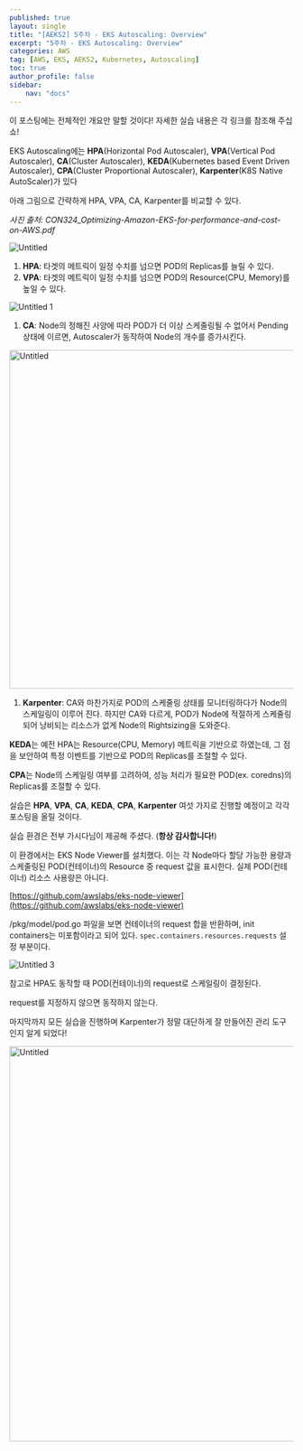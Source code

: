 ```yaml
---
published: true
layout: single
title: "[AEKS2] 5주차 - EKS Autoscaling: Overview"
excerpt: "5주차 - EKS Autoscaling: Overview"
categories: AWS
tag: [AWS, EKS, AEKS2, Kubernetes, Autoscaling]
toc: true
author_profile: false
sidebar:
    nav: "docs"
---
```


이 포스팅에는 전체적인 개요만 말할 것이다! 자세한 실습 내용은 각 링크를 참조해 주십쇼!

EKS Autoscaling에는 **HPA**(Horizontal Pod Autoscaler), **VPA**(Vertical Pod Autoscaler), **CA**(Cluster Autoscaler), **KEDA**(Kubernetes based Event Driven Autoscaler), **CPA**(Cluster Proportional Autoscaler), **Karpenter**(K8S Native AutoScaler)가 있다

아래 그림으로 간략하게 HPA, VPA, CA, Karpenter를 비교할 수 있다.

*사진 출처: CON324_Optimizing-Amazon-EKS-for-performance-and-cost-on-AWS.pdf* 

![Untitled](https://github.com/gain-yoo/gain-yoo.github.io/assets/100563973/dc3c63f9-b33a-4543-93f9-ba5d88880755)


1. **HPA**: 타겟의 메트릭이 일정 수치를 넘으면 POD의 Replicas를 늘릴 수 있다.
2. **VPA**: 타겟의 메트릭이 일정 수치를 넘으면 POD의 Resource(CPU, Memory)를 높일 수 있다.

![Untitled 1](https://github.com/gain-yoo/gain-yoo.github.io/assets/100563973/e969ab14-b554-4d41-9a54-57ec87657b89)


1. **CA**: Node의 정해진 사양에 따라 POD가 더 이상 스케줄링될 수 없어서 Pending 상태에 이르면, Autoscaler가 동작하여 Node의 개수를 증가시킨다.

<img width="600" alt="Untitled" src="https://github.com/gain-yoo/gain-yoo.github.io/assets/100563973/eb3c153d-aeda-4fa4-9737-ac6d1c73506a">


1. **Karpenter**: CA와 마찬가지로 POD의 스케줄링 상태를 모니터링하다가 Node의 스케일링이 이루어 진다. 하지만 CA와 다르게, POD가 Node에 적절하게 스케줄링되어 낭비되는 리소스가 없게 Node의 Rightsizing을 도와준다.

**KEDA**는 예전 HPA는 Resource(CPU, Memory) 메트릭을 기반으로 하였는데, 그 점을 보안하여 특정 이벤트를 기반으로 POD의 Replicas를 조절할 수 있다.

**CPA**는 Node의 스케일링 여부를 고려하여, 성능 처리가 필요한 POD(ex. coredns)의 Replicas를 조절할 수 있다.

실습은 **HPA**, **VPA**, **CA**, **KEDA**, **CPA**, **Karpenter** 여섯 가지로 진행할 예정이고 각각 포스팅을 올릴 것이다.

실습 환경은 전부 가시다님이 제공해 주셨다. (**항상 감사합니다!**)

이 환경에서는 EKS Node Viewer를 설치했다. 이는 각 Node마다 할당 가능한 용량과 스케줄링된 POD(컨테이너)의 Resource 중 request 값을 표시한다. 실제 POD(컨테이너) 리소스 사용량은 아니다.

[https://github.com/awslabs/eks-node-viewer](https://github.com/awslabs/eks-node-viewer)

/pkg/model/pod.go 파일을 보면 컨테이너의 request 합을 반환하며, init containers는 미포함이라고 되어 있다. `spec.containers.resources.requests` 설정 부분이다.

![Untitled 3](https://github.com/gain-yoo/gain-yoo.github.io/assets/100563973/c9b1604e-6830-402e-886b-30d0553b5379)


참고로 HPA도 동작할 때 POD(컨테이너)의 request로 스케일링이 결정된다.

request를 지정하지 않으면 동작하지 않는다.

마지막까지 모든 실습을 진행하며 Karpenter가 정말 대단하게 잘 만들어진 관리 도구인지 알게 되었다!

<img width="700" alt="Untitled" src="https://github.com/gain-yoo/gain-yoo.github.io/assets/100563973/14b98d40-60c1-49dc-bd78-1b3a51bc7404">
